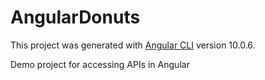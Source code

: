 # AngularDonuts

This project was generated with [Angular CLI](https://github.com/angular/angular-cli) version 10.0.6.

Demo project for accessing APIs in Angular